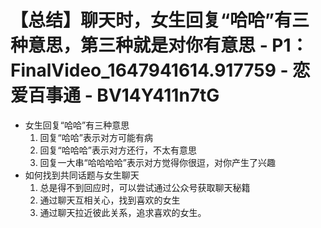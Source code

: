 # 【总结】聊天时，女生回复“哈哈”有三种意思，第三种就是对你有意思 - P1：FinalVideo_1647941614.917759 - 恋爱百事通 - BV14Y411n7tG

-   女生回复“哈哈”有三种意思
    1.  回复“哈哈”表示对方可能有病
    2.  回复“哈哈哈”表示对方还行，不太有意思
    3.  回复一大串“哈哈哈哈”表示对方觉得你很逗，对你产生了兴趣
-   如何找到共同话题与女生聊天
    1.  总是得不到回应时，可以尝试通过公众号获取聊天秘籍
    2.  通过聊天互相关心，找到喜欢的女生
    3.  通过聊天拉近彼此关系，追求喜欢的女生。